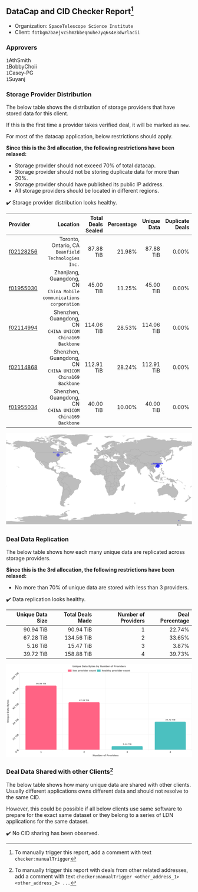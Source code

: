 ## DataCap and CID Checker Report[^1]
 - Organization: `SpaceTelescope Science Institute`
 - Client: `f1tbgm7baejvc5hmzbbeqnuhe7yq6s4e3dwrlacii`
### Approvers
`1`AthSmith<br/>`1`BobbyChoii<br/>`1`Casey-PG<br/>`1`Suyanj

### Storage Provider Distribution
The below table shows the distribution of storage providers that have stored data for this client.

If this is the first time a provider takes verified deal, it will be marked as `new`.

For most of the datacap application, below restrictions should apply.

**Since this is the 3rd allocation, the following restrictions have been relaxed:**
 - Storage provider should not exceed 70% of total datacap.
 - Storage provider should not be storing duplicate data for more than 20%.
 - Storage provider should have published its public IP address.
 - All storage providers should be located in different regions.

✔️ Storage provider distribution looks healthy.

| Provider                                              |                                                               Location | Total Deals Sealed | Percentage | Unique Data | Duplicate Deals |
| :---------------------------------------------------- | ---------------------------------------------------------------------: | -----------------: | ---------: | ----------: | --------------: |
| [f02128256](https://filfox.info/en/address/f02128256) |                 Toronto, Ontario, CA<br/>`Beanfield Technologies Inc.` |          87.88 TiB |     21.98% |   87.88 TiB |           0.00% |
| [f01955030](https://filfox.info/en/address/f01955030) | Zhanjiang, Guangdong, CN<br/>`China Mobile communications corporation` |          45.00 TiB |     11.25% |   45.00 TiB |           0.00% |
| [f02114994](https://filfox.info/en/address/f02114994) |           Shenzhen, Guangdong, CN<br/>`CHINA UNICOM China169 Backbone` |         114.06 TiB |     28.53% |  114.06 TiB |           0.00% |
| [f02114868](https://filfox.info/en/address/f02114868) |           Shenzhen, Guangdong, CN<br/>`CHINA UNICOM China169 Backbone` |         112.91 TiB |     28.24% |  112.91 TiB |           0.00% |
| [f01955034](https://filfox.info/en/address/f01955034) |           Shenzhen, Guangdong, CN<br/>`CHINA UNICOM China169 Backbone` |          40.00 TiB |     10.00% |   40.00 TiB |           0.00% |

<img src="https://raw.githubusercontent.com/data-preservation-programs/filplus-checker-assets/main/filecoin-project/filecoin-plus-large-datasets/issues/1573/1684281373129.png"/>

### Deal Data Replication
The below table shows how each many unique data are replicated across storage providers.


**Since this is the 3rd allocation, the following restrictions have been relaxed:**
- No more than 70% of unique data are stored with less than 3 providers.

✔️ Data replication looks healthy.

| Unique Data Size | Total Deals Made | Number of Providers | Deal Percentage |
| ---------------: | ---------------: | ------------------: | --------------: |
|        90.94 TiB |        90.94 TiB |                   1 |          22.74% |
|        67.28 TiB |       134.56 TiB |                   2 |          33.65% |
|         5.16 TiB |        15.47 TiB |                   3 |           3.87% |
|        39.72 TiB |       158.88 TiB |                   4 |          39.73% |

<img src="https://raw.githubusercontent.com/data-preservation-programs/filplus-checker-assets/main/filecoin-project/filecoin-plus-large-datasets/issues/1573/1684281373752.png"/>

### Deal Data Shared with other Clients[^3]
The below table shows how many unique data are shared with other clients.
Usually different applications owns different data and should not resolve to the same CID.

However, this could be possible if all below clients use same software to prepare for the exact same dataset or they belong to a series of LDN applications for the same dataset.

✔️ No CID sharing has been observed.

[^1]: To manually trigger this report, add a comment with text `checker:manualTrigger`

[^2]: Deals from those addresses are combined into this report as they are specified with `checker:manualTrigger`

[^3]: To manually trigger this report with deals from other related addresses, add a comment with text `checker:manualTrigger <other_address_1> <other_address_2> ...`
